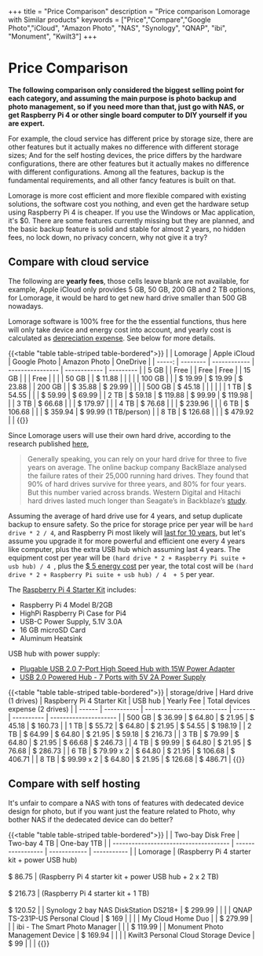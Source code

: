 +++
title = "Price Comparison"
description = "Price comparison Lomorage with Similar products"
keywords = ["Price","Compare","Google Photo","iCloud", "Amazon Photo", "NAS", "Synology", "QNAP", "ibi", "Monument", "Kwilt3"]
+++

# Price Comparison

**The following comparison only considered the biggest selling point for each category, and assuming the main purpose is photo backup and photo management, so if you need more than that, just go with NAS, or get Raspberry Pi 4 or other single board computer to DIY yourself if you are expert.**

For example, the cloud service has different price by storage size, there are other features but it actually makes no difference with different storage sizes; And for the self hosting devices, the price differs by the hardware configurations, there are other features but it actually makes no difference with different configurations. Among all the features, backup is the fundamental requirements, and all other fancy features is built on that.

Lomorage is more cost efficient and more flexible compared with existing solutions, the software cost you nothing, and even get the hardware setup using Raspberry Pi 4 is cheaper.  If you use the Windows or Mac application, it's $0. There are some features currently missing but they are planned, and the basic backup feature is solid and stable for almost 2 years, no hidden fees, no lock down, no privacy concern, why not give it a try?

## Compare with cloud service

The following are **yearly fees**,  those cells leave blank are not available, for example, Apple iCloud only provides 5 GB, 50 GB, 200 GB and 2 TB options, for Lomorage, it would be hard to get new hard drive smaller than 500 GB nowadays.

Lomorage software is 100% free for the the essential functions, thus here will only take device and energy cost into account, and yearly cost is calculated as [depreciation expense](https://www.profitbooks.net/what-is-depreciation/). See below for more details.

{{<table "table table-striped table-bordered">}}
|        | Lomorage | Apple iCloud |   Google Photo   | Amazon Photo | OneDrive |
| -----: | -------- | ------------ | ---------------- | ------------ | --------- |
|   5 GB |          | Free         |                  | Free         | Free      |
|  15 GB |          |              | Free             |              |           |
|  50 GB |          | $ 11.88      |                  |              |           |
| 100 GB |          |              | $ 19.99          | $ 19.99      | $ 23.88   |
| 200 GB |          | $ 35.88      | $ 29.99          |              |           |
| 500 GB | $ 45.18  |              |                  |              |           |
|   1 TB | $ 54.55  |              |                  | $ 59.99      | $ 69.99   |
|   2 TB | $ 59.18  | $ 119.88     | $ 99.99          | $ 119.98     |           |
|   3 TB | $ 66.68  |              |                  | $ 179.97     |           |
|   4 TB | $ 76.68  |              |                  | $ 239.96     |           |
|   6 TB | $ 106.68 |              |                  | $ 359.94 | $ 99.99 (1 TB/person) |
|   8 TB | $ 126.68 |              |                  | $ 479.92     |           |
{{</table>}}

Since Lomorage users will use their own hard drive, according to the research published [here](https://www.prosofteng.com/blog/how-long-do-hard-drives-last), 

> Generally speaking, you can rely on your hard drive for three to five years on average. The online backup company BackBlaze analysed the failure rates of their 25,000 running hard drives. They found that 90% of hard drives survive for three years, and 80% for four years. But this number varied across brands. Western Digital and Hitachi hard drives lasted much longer than Seagate’s in Backblaze’s [study](https://www.backblaze.com/blog/how-long-do-disk-drives-last/).

Assuming the average of hard drive use for 4 years,  and setup duplicate backup to ensure safety. So the price for storage price per year will be `hard drive * 2 / 4`, and Raspberry Pi most likely will [last for 10 years](https://www.raspberrypi.org/forums/viewtopic.php?t=2856), but let's assume you upgrade it for more powerful and efficient one every 4 years like computer, plus the extra USB hub which assuming last 4 years. The equipment cost per year will be `(hard drive * 2 + Raspberry Pi suite + usb hub) / 4 `,  plus the [$ 5 energy cost](https://raspberrypi.stackexchange.com/questions/5033/how-much-energy-does-the-raspberry-pi-consume-in-a-day) per year, the total cost will be `(hard drive * 2 + Raspberry Pi suite + usb hub) / 4  + 5` per year.

The [Raspberry Pi 4 Starter Kit](https://www.pishop.us/product/raspberry-pi-4-model-b-2gb/?src=raspberrypi) includes:

- Raspberry Pi 4 Model B/2GB
- HighPi Raspberry Pi Case for Pi4
- USB-C Power Supply, 5.1V 3.0A
- 16 GB microSD Card
- Aluminum Heatsink 

USB hub with power supply:

- [Plugable USB 2.0 7-Port High Speed Hub with 15W Power Adapter](https://www.walmart.com/ip/Plugable-USB-Hub-USB-2-0-7-Port-15W/134245816)
- [USB 2.0 Powered Hub - 7 Ports with 5V 2A Power Supply](https://www.adafruit.com/product/961)

{{<table "table table-striped table-bordered">}}
| storage/drive | Hard drive  (1 drives) | Raspberry Pi 4 Starter Kit | USB hub | Yearly Fee | Total devices expense (2 drives) |
| ------ | ----------- | -------------------------- | ------- | ---------- | --------------------- |
| 500 GB | $ 36.99     | $ 64.80                    | $ 21.95 | $ 45.18    | $ 160.73              |
| 1 TB   | $ 55.72     | $ 64.80                    | $ 21.95 | $ 54.55    | $ 198.19              |
| 2 TB   | $ 64.99     | $ 64.80                    | $ 21.95 | $ 59.18    | $ 216.73              |
| 3 TB   | $ 79.99     | $ 64.80                    | $ 21.95 | $ 66.68    | $ 246.73              |
| 4 TB   | $ 99.99     | $ 64.80                    | $ 21.95 | $ 76.68    | $ 286.73              |
| 6 TB   | $ 79.99 x 2 | $ 64.80                    | $ 21.95 | $ 106.68   | $ 406.71              |
| 8 TB   | $ 99.99 x 2 | $ 64.80                    | $ 21.95 | $ 126.68   | $ 486.71              |
{{</table>}}

## Compare with self hosting

It's unfair to compare a NAS with tons of features with dedecated device design for photo, but if you want just the feature related to Photo, why bother NAS if the dedecated device can do better?

{{<table "table table-striped table-bordered">}}
|                                       | Two-bay Disk Free | Two-bay 4 TB | One-bay 1TB |
| ------------------------------------- | ----------------- | ------------ | ----------- |
| Lomorage                              | (Raspberry Pi 4 starter kit + power USB hub)<br /><br />$ 86.75 | (Raspberry Pi 4 starter kit + power USB hub + 2 x 2 TB)<br /><br />$ 216.73 | (Raspberry Pi 4 starter kit + 1 TB)<br /><br />$ 120.52 |
| Synology 2 bay NAS DiskStation DS218+ | $ 299.99          |  |             |
| QNAP TS-231P-US Personal Cloud        | $ 169             |              |             |
| My Cloud Home Duo                     |                   | $ 279.99     |             |
| ibi - The Smart Photo Manager         |                   |              | $ 119.99    |
| Monument Photo Management Device      | $ 169.94          |              |             |
| Kwilt3 Personal Cloud Storage Device  | $ 99              |              |             |
{{</table>}}